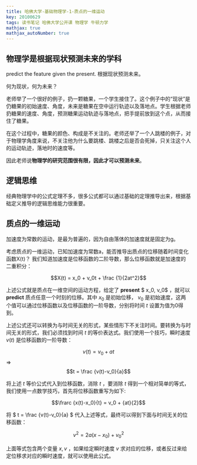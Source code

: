 ```yaml
---
title: 哈佛大学-基础物理学-1-质点的一维运动
key: 20100629
tags: 读书笔记 哈佛大学公开课 物理学 牛顿力学 
mathjax: true
mathjax_autoNumber: true
---
```


## 物理学是根据现状预测未来的学科

predict the feature given the present. 根据现状预测未来。

何为现状，何为未来？
<!--more-->

老师举了一个很好的例子，扔一颗糖果，一个学生接住了。这个例子中的“现状”是仍糖果的初始速度、角度，未来是糖果在空中运行轨迹以及落地点。学生根据老师扔糖果的速度、角度，预测糖果运动轨迹与落地点，把手提前放到这个点，从而接住了糖果。

在这个过程中，糖果的颜色、构成是不关注的。老师还举了一个人跳楼的例子，对于物理学角度来说，不关注他为什么要跳楼、跳楼之后是否会死掉，只关注这个人的运动轨迹，落地时的速度等。

因此老师说**物理学的研究范围很有限，因此才可以预测未来**。

## 逻辑思维

经典物理学中的公式定理不多，很多公式都可以通过基础的定理推导出来，根据基础定义推导的逻辑思维能力很重要。

## 质点的一维运动

加速度为常数的运动，是最为普遍的，因为自由落体的加速度就是固定为g。

考虑质点的一维运动，已知加速度为常数a，能否推导出质点的位移随着时间变化函数X(t)？
我们知道加速度是位移函数的二阶导数，那么位移函数就是加速度的二重积分：

$$X(t) = x_0 + v_0t + \frac {1}{2at^2}$$ 

上述公式就是质点在一维空间的运动方程，给定了 **present** $ x_0, v_0$ ，就可以 **predict** 质点任意一个时刻的位移。其中 $x_0$ 是初始位移， $v_0$ 是初始速度，这两个值可以通过位移函数以及位移函数的一阶导数，分别将时间 $t$ 设置为值为0得到。

上述公式还可以转换为与时间无关的形式，某些情形下不关注时间。要转换为与时间无关的形式，我们必须找到时间 $t$ 的等价表达式。我们使用一个技巧，瞬时速度 $v(t)$ 是位移函数的一阶导数：

$$v(t) = v_0 + at$$
=>
$$t = \frac {v(t)-v_0}{a}$$

将上述 $t$ 等价公式代入到位移函数，消除 $t$ ，要消除 $t$ 得到一个相对简单的等式，我们使用一点数学技巧，首先将位移函数重写为如下:

$$\frarc {x(t)-x_0}{t} = v_0 + {at}{2}$$

将 $ t = \frac {v(t)-v_0}{a} $ 代入上述等式，最终可以得到下面与时间无关的位移函数：

$$v^2 = 2a(x-x_0) + {v_0}^2$$

上面等式包含两个变量 $x,v$ ，如果给定瞬时速度 $v$ 求对应的位移，或者反过来给定位移求对应的瞬时速度，就可以使用此公式。
